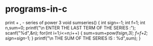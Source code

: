# programs-in-c
print + , - series of power 3
void sumseries()
{
 int sign=-1;
 int f=1;
 int n,sum=0;
 printf("\n ENTER THE LAST TERM OF THE SERIES :");
 scanf("%d",&n);
 for(int i=1;i<=n;i++)
 {
  sum=sum+pow(f*sign,3);
  f=f+2;
  sign=sign*-1;
 }
 printf("\n THE SUM OF THE SERIES IS : %d",sum);
}
